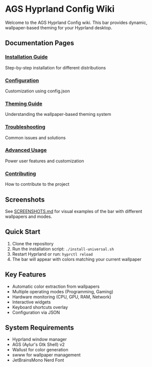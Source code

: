 # AGS Hyprland Config Wiki

Welcome to the AGS Hyprland Config wiki. This bar provides dynamic, wallpaper-based theming for your Hyprland desktop.

## Documentation Pages

### [Installation Guide](Installation)
Step-by-step installation for different distributions

### [Configuration](Configuration)
Customization using config.json

### [Theming Guide](Theming)
Understanding the wallpaper-based theming system

### [Troubleshooting](Troubleshooting)
Common issues and solutions

### [Advanced Usage](Advanced)
Power user features and customization

### [Contributing](Contributing)
How to contribute to the project

## Screenshots

See [SCREENSHOTS.md](../SCREENSHOTS.md) for visual examples of the bar with different wallpapers and modes.

## Quick Start

1. Clone the repository
2. Run the installation script: `./install-universal.sh`
3. Restart Hyprland or run: `hyprctl reload`
4. The bar will appear with colors matching your current wallpaper

## Key Features

- Automatic color extraction from wallpapers
- Multiple operating modes (Programming, Gaming)
- Hardware monitoring (CPU, GPU, RAM, Network)
- Interactive widgets
- Keyboard shortcuts overlay
- Configuration via JSON

## System Requirements

- Hyprland window manager
- AGS (Aylur's Gtk Shell) v2
- Wallust for color generation
- swww for wallpaper management
- JetBrainsMono Nerd Font
